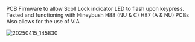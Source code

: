 PCB Firmware to allow Scoll Lock indicator LED to flash upon keypress.
Tested and functioning with Hineybush H88 (NU & C) H87 (A & NU) PCBs
Also allows for the use of VIA




![20250415_145830](https://github.com/user-attachments/assets/ce37c101-8c8f-48e8-9490-97d48832d286)



